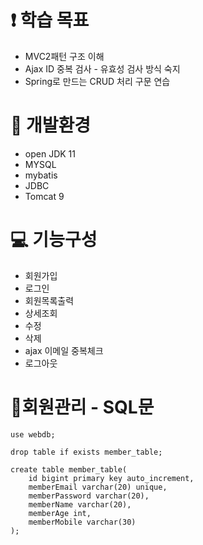 # ❗ 학습 목표
- MVC2패턴 구조 이해
- Ajax ID 중복 검사 - 유효성 검사 방식 숙지  
- Spring로 만드는 CRUD 처리 구문 연습

# 🔌 개발환경
- open JDK 11
- MYSQL
- mybatis
- JDBC
- Tomcat 9

# :computer: 기능구성
- 회원가입
- 로그인
- 회원목록출력
- 상세조회
- 수정
- 삭제
- ajax 이메일 중복체크
- 로그아웃

# :memo:회원관리 - SQL문

    use webdb;
    
    drop table if exists member_table;
    
    create table member_table(
        id bigint primary key auto_increment,
        memberEmail varchar(20) unique,
        memberPassword varchar(20),
        memberName varchar(20),
        memberAge int,
        memberMobile varchar(30)
    );

